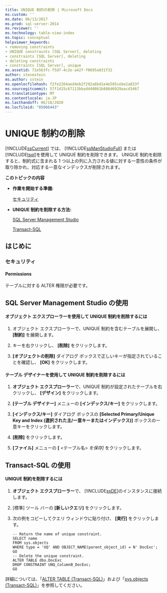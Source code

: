 ```yaml
---
title: UNIQUE 制約の削除 | Microsoft Docs
ms.custom: ''
ms.date: 06/13/2017
ms.prod: sql-server-2014
ms.reviewer: ''
ms.technology: table-view-index
ms.topic: conceptual
helpviewer_keywords:
- removing constraints
- UNIQUE constraints [SQL Server], deleting
- constraints [SQL Server], deleting
- deleting constraints
- constraints [SQL Server], unique
ms.assetid: 71e563fc-f5d7-4c2e-a42f-f0695a831f32
author: stevestein
ms.author: sstein
ms.openlocfilehash: f2fe2264aed4eb2f292a6bd1e4e565cebe2a833f
ms.sourcegitcommit: 57f1d15c67113bbadd40861b886d6929aacd3467
ms.translationtype: MT
ms.contentlocale: ja-JP
ms.lasthandoff: 06/18/2020
ms.locfileid: "85066443"
---
```

# <a name="delete-unique-constraints"></a>UNIQUE 制約の削除
  [!INCLUDE[ssCurrent](../../includes/sscurrent-md.md)] では、 [!INCLUDE[ssManStudioFull](../../includes/ssmanstudiofull-md.md)] または [!INCLUDE[tsql](../../includes/tsql-md.md)]を使用して UNIQUE 制約を削除できます。 UNIQUE 制約を削除すると、制約式に含まれる 1 つ以上の列に入力される値に対する一意性の条件が取り除かれ、対応する一意なインデックスが削除されます。  
  
 **このトピックの内容**  
  
-   **作業を開始する準備:**  
  
     [セキュリティ](#Security)  
  
-   **UNIQUE 制約を削除する方法:**  
  
     [SQL Server Management Studio](#SSMSProcedure)  
  
     [Transact-SQL](#TsqlProcedure)  
  
##  <a name="before-you-begin"></a><a name="BeforeYouBegin"></a> はじめに  
  
###  <a name="security"></a><a name="Security"></a> セキュリティ  
  
####  <a name="permissions"></a><a name="Permissions"></a> Permissions  
 テーブルに対する ALTER 権限が必要です。  
  
##  <a name="using-sql-server-management-studio"></a><a name="SSMSProcedure"></a> SQL Server Management Studio の使用  
  
#### <a name="to-delete-a-unique-constraint-using-object-explorer"></a>オブジェクト エクスプローラーを使用して UNIQUE 制約を削除するには  
  
1.  オブジェクト エクスプローラーで、UNIQUE 制約を含むテーブルを展開し、 **[制約]** を展開します。  
  
2.  キーを右クリックし、 **[削除]** をクリックします。  
  
3.  **[オブジェクトの削除]** ダイアログ ボックスで正しいキーが指定されていることを確認し、 **[OK]** をクリックします。  
  
#### <a name="to-delete-a-unique-constraint-using-table-designer"></a>テーブル デザイナーを使用して UNIQUE 制約を削除するには  
  
1.  **オブジェクト エクスプローラー**で、UNIQUE 制約が設定されたテーブルを右クリックし、 **[デザイン]** をクリックします。  
  
2.  **[テーブル デザイナー]** メニューの **[インデックス/キー]** をクリックします。  
  
3.  **[インデックス/キー]** ダイアログ ボックスの **[Selected Primary/Unique Key and Index (選択された主/一意キーまたはインデックス)]** ボックスの一意キーをクリックします。  
  
4.  **[削除]** をクリックします。  
  
5.  **[ファイル]** メニューの **[** <テーブル名> _を保存]_ をクリックします。  
  
##  <a name="using-transact-sql"></a><a name="TsqlProcedure"></a> Transact-SQL の使用  
  
#### <a name="to-delete-a-unique-constraint"></a>UNIQUE 制約を削除するには  
  
1.  **オブジェクト エクスプローラー**で、 [!INCLUDE[ssDE](../../includes/ssde-md.md)]のインスタンスに接続します。  
  
2.  [標準] ツール バーの **[新しいクエリ]** をクリックします。  
  
3.  次の例をコピーしてクエリ ウィンドウに貼り付け、 **[実行]** をクリックします。  
  
    ```  
    -- Return the name of unique constraint.  
    SELECT name  
    FROM sys.objects  
    WHERE type = 'UQ' AND OBJECT_NAME(parent_object_id) = N' DocExc';  
    GO  
    -- Delete the unique constraint.  
    ALTER TABLE dbo.DocExc   
    DROP CONSTRAINT UNQ_ColumnB_DocExc;  
    GO  
    ```  
  
 詳細については、「[ALTER TABLE &#40;Transact-SQL&#41;](/sql/t-sql/statements/alter-table-transact-sql)」および「[sys.objects &#40;Transact-SQL&#41;](/sql/relational-databases/system-catalog-views/sys-objects-transact-sql)」を参照してください。  
  
###  <a name="TsqlExample"></a>  
